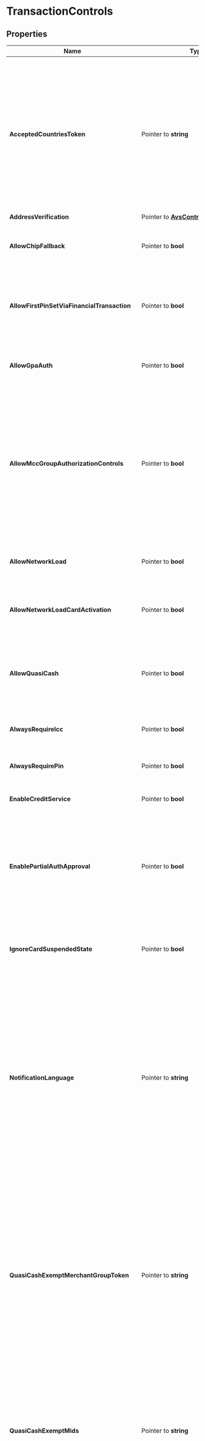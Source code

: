 # TransactionControls

## Properties

Name | Type | Description | Notes
------------ | ------------- | ------------- | -------------
**AcceptedCountriesToken** | Pointer to **string** | Set to &#x60;accept_us_only&#x60; to allow transactions only within the US.  Set to &#x60;decline_ofac_countries&#x60; to allow international transactions except with countries that the Financial Action Task Force (FATF) and Office of Foreign Assets Control (OFAC) have identified as high risk.  Users with the Admin role can create and update additional lists of accepted countries for transactions at the &#x60;/acceptedcountries&#x60; endpoint. See &lt;&lt;/core-api/accepted-countries, Accepted Countries&gt;&gt;. | [optional] 
**AddressVerification** | Pointer to [**AvsControls**](AvsControls.md) |  | [optional] 
**AllowChipFallback** | Pointer to **bool** | Indicates whether to allow transactions where a Europay Mastercard and Visa (EMV) chip-enabled card was processed using the magstripe as fallback. | [optional] [default to false]
**AllowFirstPinSetViaFinancialTransaction** | Pointer to **bool** | *WARNING:* This field is deprecated and will be unsupported in a future release.  Allows cardholders to define a personal identification number (PIN) as they complete their first PIN-debit transaction. | [optional] [default to false]
**AllowGpaAuth** | Pointer to **bool** | If set to &#x60;true&#x60;, transactions can be authorized using GPA funds.  *NOTE:* For most programs, this field should be set to &#x60;true&#x60;. | [optional] [default to false]
**AllowMccGroupAuthorizationControls** | Pointer to **bool** | The &lt;&lt;/core-api/mcc-groups, MCC group&gt;&gt; &#x60;authorization_controls&#x60; object allows you to automatically increase authorization holds and to specify authorization expiration times based on merchant type. By default, these settings apply to all cards in your program. You can, however, exempt cards associated with a particular card product by setting this field to &#x60;false&#x60;.  *NOTE:* Partial authorizations are disallowed if this field is set to &#x60;true&#x60;. | [optional] [default to false]
**AllowNetworkLoad** | Pointer to **bool** | Indicates whether card network loads are allowed. The associated card&#39;s state must be &#x60;ACTIVE&#x60; or the load will be rejected. | [optional] [default to false]
**AllowNetworkLoadCardActivation** | Pointer to **bool** | Indicates whether card network loads are allowed. Sets the associated card&#39;s state to &#x60;ACTIVE&#x60; if its current state is &#x60;INACTIVE&#x60;. | [optional] [default to false]
**AllowQuasiCash** | Pointer to **bool** | Indicates whether quasi-cash transactions are allowed. In a quasi-cash transaction, the cardholder purchases an item that can be directly converted to cash, such as traveler&#39;s checks, money orders, casino chips, or lottery tickets. | [optional] [default to false]
**AlwaysRequireIcc** | Pointer to **bool** | If set to &#x60;true&#x60;, cards of this card product type require an Integrated Circuit Card. | [optional] [default to false]
**AlwaysRequirePin** | Pointer to **bool** | If set to &#x60;true&#x60;, cards of this card product type require a personal identification number (PIN). | [optional] [default to false]
**EnableCreditService** | Pointer to **bool** |  | [optional] [default to false]
**EnablePartialAuthApproval** | Pointer to **bool** | Set to &#x60;true&#x60; to enable partial authorizations.  When this setting is &#x60;false&#x60; and the requested authorization amount exceeds available funds, the transaction is declined. When this setting is &#x60;true&#x60; and the requested authorization amount exceeds available funds, the transaction is authorized for the amount of available funds. | [optional] [default to false]
**IgnoreCardSuspendedState** | Pointer to **bool** | Allows transactions to be approved even if the card&#39;s &#x60;state &#x3D; SUSPENDED&#x60;. When this field is set to &#x60;true&#x60;, the card behaves as if its &#x60;state &#x3D; ACTIVE&#x60;. | [optional] [default to false]
**NotificationLanguage** | Pointer to **string** | Specifies the language for 3D Secure and digital wallet token notifications sent to cardholders under this card program.  You can send notifications to your cardholders in the following languages:  * *ces* – Czech * *deu* – German * *eng* – English * *fra* – French * *grc* – Greek * *ita* – Italian * *nld* – Dutch * *pol* – Polish * *prt* – Portuguese * *rou* – Romanian * *spa* – Spanish * *swe* – Swedish  By default, notifications are sent in English.  To specify the language for OTP notifications at the user level, see &lt;&lt;/core-api/users, Users&gt;&gt;. Languages set at the user level take precedence over the language set at the card product level. | [optional] 
**QuasiCashExemptMerchantGroupToken** | Pointer to **string** | The token of the merchant group that you want to exempt from quasi-cash transaction authorization control, allowing your cardholders to conduct quasi-cash transactions. In a quasi-cash transaction, the cardholder purchases an item that can be directly converted to cash, such as traveler&#39;s checks, money orders, casino chips, or lottery tickets.  You can specify a merchant group token in addition to whatever merchant identifiers you listed in the &#x60;quasi_cash_exempt_mids&#x60; field, if any. For more information, see &lt;&lt;/core-api/merchant-groups, Merchant Groups&gt;&gt;. | [optional] 
**QuasiCashExemptMids** | Pointer to **string** | Comma-separated list of merchant identifiers that you want to exempt from quasi-cash transaction authorization control, allowing your cardholders to conduct quasi-cash transactions. In a quasi-cash transaction, the cardholder purchases an item that can be directly converted to cash, such as traveler&#39;s checks, money orders, casino chips, or lottery tickets. | [optional] 
**RequireCardNotPresentCardSecurityCode** | Pointer to **bool** | A value of &#x60;true&#x60; indicates that if &#x60;card_presence_required&#x60; is &#x60;true&#x60;, the card&#39;s security code is required. | [optional] [default to false]
**StrongCustomerAuthenticationLimits** | Pointer to [**StrongCustomerAuthenticationLimits**](StrongCustomerAuthenticationLimits.md) |  | [optional] 

## Methods

### NewTransactionControls

`func NewTransactionControls() *TransactionControls`

NewTransactionControls instantiates a new TransactionControls object
This constructor will assign default values to properties that have it defined,
and makes sure properties required by API are set, but the set of arguments
will change when the set of required properties is changed

### NewTransactionControlsWithDefaults

`func NewTransactionControlsWithDefaults() *TransactionControls`

NewTransactionControlsWithDefaults instantiates a new TransactionControls object
This constructor will only assign default values to properties that have it defined,
but it doesn't guarantee that properties required by API are set

### GetAcceptedCountriesToken

`func (o *TransactionControls) GetAcceptedCountriesToken() string`

GetAcceptedCountriesToken returns the AcceptedCountriesToken field if non-nil, zero value otherwise.

### GetAcceptedCountriesTokenOk

`func (o *TransactionControls) GetAcceptedCountriesTokenOk() (*string, bool)`

GetAcceptedCountriesTokenOk returns a tuple with the AcceptedCountriesToken field if it's non-nil, zero value otherwise
and a boolean to check if the value has been set.

### SetAcceptedCountriesToken

`func (o *TransactionControls) SetAcceptedCountriesToken(v string)`

SetAcceptedCountriesToken sets AcceptedCountriesToken field to given value.

### HasAcceptedCountriesToken

`func (o *TransactionControls) HasAcceptedCountriesToken() bool`

HasAcceptedCountriesToken returns a boolean if a field has been set.

### GetAddressVerification

`func (o *TransactionControls) GetAddressVerification() AvsControls`

GetAddressVerification returns the AddressVerification field if non-nil, zero value otherwise.

### GetAddressVerificationOk

`func (o *TransactionControls) GetAddressVerificationOk() (*AvsControls, bool)`

GetAddressVerificationOk returns a tuple with the AddressVerification field if it's non-nil, zero value otherwise
and a boolean to check if the value has been set.

### SetAddressVerification

`func (o *TransactionControls) SetAddressVerification(v AvsControls)`

SetAddressVerification sets AddressVerification field to given value.

### HasAddressVerification

`func (o *TransactionControls) HasAddressVerification() bool`

HasAddressVerification returns a boolean if a field has been set.

### GetAllowChipFallback

`func (o *TransactionControls) GetAllowChipFallback() bool`

GetAllowChipFallback returns the AllowChipFallback field if non-nil, zero value otherwise.

### GetAllowChipFallbackOk

`func (o *TransactionControls) GetAllowChipFallbackOk() (*bool, bool)`

GetAllowChipFallbackOk returns a tuple with the AllowChipFallback field if it's non-nil, zero value otherwise
and a boolean to check if the value has been set.

### SetAllowChipFallback

`func (o *TransactionControls) SetAllowChipFallback(v bool)`

SetAllowChipFallback sets AllowChipFallback field to given value.

### HasAllowChipFallback

`func (o *TransactionControls) HasAllowChipFallback() bool`

HasAllowChipFallback returns a boolean if a field has been set.

### GetAllowFirstPinSetViaFinancialTransaction

`func (o *TransactionControls) GetAllowFirstPinSetViaFinancialTransaction() bool`

GetAllowFirstPinSetViaFinancialTransaction returns the AllowFirstPinSetViaFinancialTransaction field if non-nil, zero value otherwise.

### GetAllowFirstPinSetViaFinancialTransactionOk

`func (o *TransactionControls) GetAllowFirstPinSetViaFinancialTransactionOk() (*bool, bool)`

GetAllowFirstPinSetViaFinancialTransactionOk returns a tuple with the AllowFirstPinSetViaFinancialTransaction field if it's non-nil, zero value otherwise
and a boolean to check if the value has been set.

### SetAllowFirstPinSetViaFinancialTransaction

`func (o *TransactionControls) SetAllowFirstPinSetViaFinancialTransaction(v bool)`

SetAllowFirstPinSetViaFinancialTransaction sets AllowFirstPinSetViaFinancialTransaction field to given value.

### HasAllowFirstPinSetViaFinancialTransaction

`func (o *TransactionControls) HasAllowFirstPinSetViaFinancialTransaction() bool`

HasAllowFirstPinSetViaFinancialTransaction returns a boolean if a field has been set.

### GetAllowGpaAuth

`func (o *TransactionControls) GetAllowGpaAuth() bool`

GetAllowGpaAuth returns the AllowGpaAuth field if non-nil, zero value otherwise.

### GetAllowGpaAuthOk

`func (o *TransactionControls) GetAllowGpaAuthOk() (*bool, bool)`

GetAllowGpaAuthOk returns a tuple with the AllowGpaAuth field if it's non-nil, zero value otherwise
and a boolean to check if the value has been set.

### SetAllowGpaAuth

`func (o *TransactionControls) SetAllowGpaAuth(v bool)`

SetAllowGpaAuth sets AllowGpaAuth field to given value.

### HasAllowGpaAuth

`func (o *TransactionControls) HasAllowGpaAuth() bool`

HasAllowGpaAuth returns a boolean if a field has been set.

### GetAllowMccGroupAuthorizationControls

`func (o *TransactionControls) GetAllowMccGroupAuthorizationControls() bool`

GetAllowMccGroupAuthorizationControls returns the AllowMccGroupAuthorizationControls field if non-nil, zero value otherwise.

### GetAllowMccGroupAuthorizationControlsOk

`func (o *TransactionControls) GetAllowMccGroupAuthorizationControlsOk() (*bool, bool)`

GetAllowMccGroupAuthorizationControlsOk returns a tuple with the AllowMccGroupAuthorizationControls field if it's non-nil, zero value otherwise
and a boolean to check if the value has been set.

### SetAllowMccGroupAuthorizationControls

`func (o *TransactionControls) SetAllowMccGroupAuthorizationControls(v bool)`

SetAllowMccGroupAuthorizationControls sets AllowMccGroupAuthorizationControls field to given value.

### HasAllowMccGroupAuthorizationControls

`func (o *TransactionControls) HasAllowMccGroupAuthorizationControls() bool`

HasAllowMccGroupAuthorizationControls returns a boolean if a field has been set.

### GetAllowNetworkLoad

`func (o *TransactionControls) GetAllowNetworkLoad() bool`

GetAllowNetworkLoad returns the AllowNetworkLoad field if non-nil, zero value otherwise.

### GetAllowNetworkLoadOk

`func (o *TransactionControls) GetAllowNetworkLoadOk() (*bool, bool)`

GetAllowNetworkLoadOk returns a tuple with the AllowNetworkLoad field if it's non-nil, zero value otherwise
and a boolean to check if the value has been set.

### SetAllowNetworkLoad

`func (o *TransactionControls) SetAllowNetworkLoad(v bool)`

SetAllowNetworkLoad sets AllowNetworkLoad field to given value.

### HasAllowNetworkLoad

`func (o *TransactionControls) HasAllowNetworkLoad() bool`

HasAllowNetworkLoad returns a boolean if a field has been set.

### GetAllowNetworkLoadCardActivation

`func (o *TransactionControls) GetAllowNetworkLoadCardActivation() bool`

GetAllowNetworkLoadCardActivation returns the AllowNetworkLoadCardActivation field if non-nil, zero value otherwise.

### GetAllowNetworkLoadCardActivationOk

`func (o *TransactionControls) GetAllowNetworkLoadCardActivationOk() (*bool, bool)`

GetAllowNetworkLoadCardActivationOk returns a tuple with the AllowNetworkLoadCardActivation field if it's non-nil, zero value otherwise
and a boolean to check if the value has been set.

### SetAllowNetworkLoadCardActivation

`func (o *TransactionControls) SetAllowNetworkLoadCardActivation(v bool)`

SetAllowNetworkLoadCardActivation sets AllowNetworkLoadCardActivation field to given value.

### HasAllowNetworkLoadCardActivation

`func (o *TransactionControls) HasAllowNetworkLoadCardActivation() bool`

HasAllowNetworkLoadCardActivation returns a boolean if a field has been set.

### GetAllowQuasiCash

`func (o *TransactionControls) GetAllowQuasiCash() bool`

GetAllowQuasiCash returns the AllowQuasiCash field if non-nil, zero value otherwise.

### GetAllowQuasiCashOk

`func (o *TransactionControls) GetAllowQuasiCashOk() (*bool, bool)`

GetAllowQuasiCashOk returns a tuple with the AllowQuasiCash field if it's non-nil, zero value otherwise
and a boolean to check if the value has been set.

### SetAllowQuasiCash

`func (o *TransactionControls) SetAllowQuasiCash(v bool)`

SetAllowQuasiCash sets AllowQuasiCash field to given value.

### HasAllowQuasiCash

`func (o *TransactionControls) HasAllowQuasiCash() bool`

HasAllowQuasiCash returns a boolean if a field has been set.

### GetAlwaysRequireIcc

`func (o *TransactionControls) GetAlwaysRequireIcc() bool`

GetAlwaysRequireIcc returns the AlwaysRequireIcc field if non-nil, zero value otherwise.

### GetAlwaysRequireIccOk

`func (o *TransactionControls) GetAlwaysRequireIccOk() (*bool, bool)`

GetAlwaysRequireIccOk returns a tuple with the AlwaysRequireIcc field if it's non-nil, zero value otherwise
and a boolean to check if the value has been set.

### SetAlwaysRequireIcc

`func (o *TransactionControls) SetAlwaysRequireIcc(v bool)`

SetAlwaysRequireIcc sets AlwaysRequireIcc field to given value.

### HasAlwaysRequireIcc

`func (o *TransactionControls) HasAlwaysRequireIcc() bool`

HasAlwaysRequireIcc returns a boolean if a field has been set.

### GetAlwaysRequirePin

`func (o *TransactionControls) GetAlwaysRequirePin() bool`

GetAlwaysRequirePin returns the AlwaysRequirePin field if non-nil, zero value otherwise.

### GetAlwaysRequirePinOk

`func (o *TransactionControls) GetAlwaysRequirePinOk() (*bool, bool)`

GetAlwaysRequirePinOk returns a tuple with the AlwaysRequirePin field if it's non-nil, zero value otherwise
and a boolean to check if the value has been set.

### SetAlwaysRequirePin

`func (o *TransactionControls) SetAlwaysRequirePin(v bool)`

SetAlwaysRequirePin sets AlwaysRequirePin field to given value.

### HasAlwaysRequirePin

`func (o *TransactionControls) HasAlwaysRequirePin() bool`

HasAlwaysRequirePin returns a boolean if a field has been set.

### GetEnableCreditService

`func (o *TransactionControls) GetEnableCreditService() bool`

GetEnableCreditService returns the EnableCreditService field if non-nil, zero value otherwise.

### GetEnableCreditServiceOk

`func (o *TransactionControls) GetEnableCreditServiceOk() (*bool, bool)`

GetEnableCreditServiceOk returns a tuple with the EnableCreditService field if it's non-nil, zero value otherwise
and a boolean to check if the value has been set.

### SetEnableCreditService

`func (o *TransactionControls) SetEnableCreditService(v bool)`

SetEnableCreditService sets EnableCreditService field to given value.

### HasEnableCreditService

`func (o *TransactionControls) HasEnableCreditService() bool`

HasEnableCreditService returns a boolean if a field has been set.

### GetEnablePartialAuthApproval

`func (o *TransactionControls) GetEnablePartialAuthApproval() bool`

GetEnablePartialAuthApproval returns the EnablePartialAuthApproval field if non-nil, zero value otherwise.

### GetEnablePartialAuthApprovalOk

`func (o *TransactionControls) GetEnablePartialAuthApprovalOk() (*bool, bool)`

GetEnablePartialAuthApprovalOk returns a tuple with the EnablePartialAuthApproval field if it's non-nil, zero value otherwise
and a boolean to check if the value has been set.

### SetEnablePartialAuthApproval

`func (o *TransactionControls) SetEnablePartialAuthApproval(v bool)`

SetEnablePartialAuthApproval sets EnablePartialAuthApproval field to given value.

### HasEnablePartialAuthApproval

`func (o *TransactionControls) HasEnablePartialAuthApproval() bool`

HasEnablePartialAuthApproval returns a boolean if a field has been set.

### GetIgnoreCardSuspendedState

`func (o *TransactionControls) GetIgnoreCardSuspendedState() bool`

GetIgnoreCardSuspendedState returns the IgnoreCardSuspendedState field if non-nil, zero value otherwise.

### GetIgnoreCardSuspendedStateOk

`func (o *TransactionControls) GetIgnoreCardSuspendedStateOk() (*bool, bool)`

GetIgnoreCardSuspendedStateOk returns a tuple with the IgnoreCardSuspendedState field if it's non-nil, zero value otherwise
and a boolean to check if the value has been set.

### SetIgnoreCardSuspendedState

`func (o *TransactionControls) SetIgnoreCardSuspendedState(v bool)`

SetIgnoreCardSuspendedState sets IgnoreCardSuspendedState field to given value.

### HasIgnoreCardSuspendedState

`func (o *TransactionControls) HasIgnoreCardSuspendedState() bool`

HasIgnoreCardSuspendedState returns a boolean if a field has been set.

### GetNotificationLanguage

`func (o *TransactionControls) GetNotificationLanguage() string`

GetNotificationLanguage returns the NotificationLanguage field if non-nil, zero value otherwise.

### GetNotificationLanguageOk

`func (o *TransactionControls) GetNotificationLanguageOk() (*string, bool)`

GetNotificationLanguageOk returns a tuple with the NotificationLanguage field if it's non-nil, zero value otherwise
and a boolean to check if the value has been set.

### SetNotificationLanguage

`func (o *TransactionControls) SetNotificationLanguage(v string)`

SetNotificationLanguage sets NotificationLanguage field to given value.

### HasNotificationLanguage

`func (o *TransactionControls) HasNotificationLanguage() bool`

HasNotificationLanguage returns a boolean if a field has been set.

### GetQuasiCashExemptMerchantGroupToken

`func (o *TransactionControls) GetQuasiCashExemptMerchantGroupToken() string`

GetQuasiCashExemptMerchantGroupToken returns the QuasiCashExemptMerchantGroupToken field if non-nil, zero value otherwise.

### GetQuasiCashExemptMerchantGroupTokenOk

`func (o *TransactionControls) GetQuasiCashExemptMerchantGroupTokenOk() (*string, bool)`

GetQuasiCashExemptMerchantGroupTokenOk returns a tuple with the QuasiCashExemptMerchantGroupToken field if it's non-nil, zero value otherwise
and a boolean to check if the value has been set.

### SetQuasiCashExemptMerchantGroupToken

`func (o *TransactionControls) SetQuasiCashExemptMerchantGroupToken(v string)`

SetQuasiCashExemptMerchantGroupToken sets QuasiCashExemptMerchantGroupToken field to given value.

### HasQuasiCashExemptMerchantGroupToken

`func (o *TransactionControls) HasQuasiCashExemptMerchantGroupToken() bool`

HasQuasiCashExemptMerchantGroupToken returns a boolean if a field has been set.

### GetQuasiCashExemptMids

`func (o *TransactionControls) GetQuasiCashExemptMids() string`

GetQuasiCashExemptMids returns the QuasiCashExemptMids field if non-nil, zero value otherwise.

### GetQuasiCashExemptMidsOk

`func (o *TransactionControls) GetQuasiCashExemptMidsOk() (*string, bool)`

GetQuasiCashExemptMidsOk returns a tuple with the QuasiCashExemptMids field if it's non-nil, zero value otherwise
and a boolean to check if the value has been set.

### SetQuasiCashExemptMids

`func (o *TransactionControls) SetQuasiCashExemptMids(v string)`

SetQuasiCashExemptMids sets QuasiCashExemptMids field to given value.

### HasQuasiCashExemptMids

`func (o *TransactionControls) HasQuasiCashExemptMids() bool`

HasQuasiCashExemptMids returns a boolean if a field has been set.

### GetRequireCardNotPresentCardSecurityCode

`func (o *TransactionControls) GetRequireCardNotPresentCardSecurityCode() bool`

GetRequireCardNotPresentCardSecurityCode returns the RequireCardNotPresentCardSecurityCode field if non-nil, zero value otherwise.

### GetRequireCardNotPresentCardSecurityCodeOk

`func (o *TransactionControls) GetRequireCardNotPresentCardSecurityCodeOk() (*bool, bool)`

GetRequireCardNotPresentCardSecurityCodeOk returns a tuple with the RequireCardNotPresentCardSecurityCode field if it's non-nil, zero value otherwise
and a boolean to check if the value has been set.

### SetRequireCardNotPresentCardSecurityCode

`func (o *TransactionControls) SetRequireCardNotPresentCardSecurityCode(v bool)`

SetRequireCardNotPresentCardSecurityCode sets RequireCardNotPresentCardSecurityCode field to given value.

### HasRequireCardNotPresentCardSecurityCode

`func (o *TransactionControls) HasRequireCardNotPresentCardSecurityCode() bool`

HasRequireCardNotPresentCardSecurityCode returns a boolean if a field has been set.

### GetStrongCustomerAuthenticationLimits

`func (o *TransactionControls) GetStrongCustomerAuthenticationLimits() StrongCustomerAuthenticationLimits`

GetStrongCustomerAuthenticationLimits returns the StrongCustomerAuthenticationLimits field if non-nil, zero value otherwise.

### GetStrongCustomerAuthenticationLimitsOk

`func (o *TransactionControls) GetStrongCustomerAuthenticationLimitsOk() (*StrongCustomerAuthenticationLimits, bool)`

GetStrongCustomerAuthenticationLimitsOk returns a tuple with the StrongCustomerAuthenticationLimits field if it's non-nil, zero value otherwise
and a boolean to check if the value has been set.

### SetStrongCustomerAuthenticationLimits

`func (o *TransactionControls) SetStrongCustomerAuthenticationLimits(v StrongCustomerAuthenticationLimits)`

SetStrongCustomerAuthenticationLimits sets StrongCustomerAuthenticationLimits field to given value.

### HasStrongCustomerAuthenticationLimits

`func (o *TransactionControls) HasStrongCustomerAuthenticationLimits() bool`

HasStrongCustomerAuthenticationLimits returns a boolean if a field has been set.


[[Back to Model list]](../README.md#documentation-for-models) [[Back to API list]](../README.md#documentation-for-api-endpoints) [[Back to README]](../README.md)


